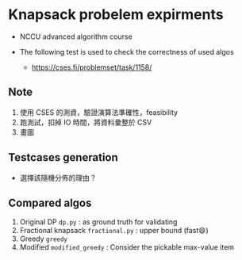 # Knapsack probelem expirments

- NCCU advanced algorithm course

- The following test is used to check the correctness of used algos
  - https://cses.fi/problemset/task/1158/

## Note
1. 使用 CSES 的測資，驗證演算法準確性，feasibility
2. 跑測試，扣掉 IO 時間，將資料彙整於 CSV
3. 畫圖

## Testcases generation
- 選擇該隨機分佈的理由？

## Compared algos
1. Original DP  `dp.py` : as ground truth for validating
2. Fractional knapsack `fractional.py`  : upper bound (fast😄)
3. Greedy `greedy`
4. Modified `modified_greedy` : Consider the pickable max-value item
